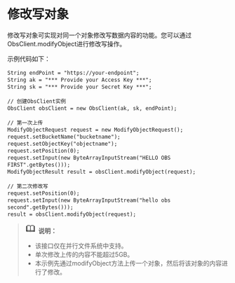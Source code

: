 # 修改写对象<a name="obs_21_0503"></a>

修改写对象可实现对同一个对象修改写数据内容的功能。您可以通过ObsClient.modifyObject进行修改写操作。

示例代码如下：

```
String endPoint = "https://your-endpoint";
String ak = "*** Provide your Access Key ***";
String sk = "*** Provide your Secret Key ***";

// 创建ObsClient实例
ObsClient obsClient = new ObsClient(ak, sk, endPoint);

// 第一次上传
ModifyObjectRequest request = new ModifyObjectRequest();
request.setBucketName("bucketname");
request.setObjectKey("objectname");
request.setPosition(0);
request.setInput(new ByteArrayInputStream("HELLO OBS FIRST".getBytes()));
ModifyObjectResult result = obsClient.modifyObject(request);
              
// 第二次修改写
request.setPosition(0);
request.setInput(new ByteArrayInputStream("hello obs second".getBytes()));
result = obsClient.modifyObject(request);
```

>![](public_sys-resources/icon-note.gif) **说明：**   
>-   该接口仅在并行文件系统中支持。  
>-   单次修改上传的内容不能超过5GB。  
>-   本示例先通过modifyObject方法上传一个对象，然后将该对象的内容进行了修改。  

